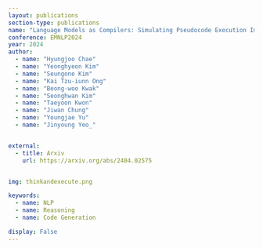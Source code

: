 ```yaml
---
layout: publications
section-type: publications
name: "Language Models as Compilers: Simulating Pseudocode Execution Improves Algorithmic Reasoning in Language Models"
conference: EMNLP2024
year: 2024
author:
  - name: "Hyungjoo Chae"
  - name: "Yeonghyeon Kim"
  - name: "Seungone Kim"
  - name: "Kai Tzu-iunn Ong"
  - name: "Beong-woo Kwak"
  - name: "Seonghwan Kim"
  - name: "Taeyoon Kwon"
  - name: "Jiwan Chung"
  - name: "Youngjae Yu"
  - name: "Jinyoung Yeo_"


external:
  - title: Arxiv
    url: https://arxiv.org/abs/2404.02575


img: thinkandexecute.png

keywords:
  - name: NLP
  - name: Reasoning
  - name: Code Generation

display: False
---
```

